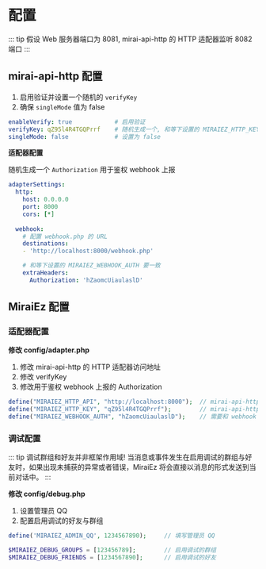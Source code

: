 # 配置

::: tip
假设 Web 服务器端口为 8081, mirai-api-http 的 HTTP 适配器监听 8082 端口
:::

## mirai-api-http 配置

1. 启用验证并设置一个随机的 `verifyKey`
1. 确保 `singleMode` 值为 false

```yml
enableVerify: true            # 启用验证
verifyKey: qZ95l4R4TGQPrrf    # 随机生成一个, 和等下设置的 MIRAIEZ_HTTP_KEY 要一致
singleMode: false             # 设置为 false
```

**适配器配置**

随机生成一个 `Authorization` 用于鉴权 webhook 上报

```yml
adapterSettings:
  http:
    host: 0.0.0.0
    port: 8000
    cors: [*]
    
  webhook:
    # 配置 webhook.php 的 URL
    destinations: 
    - 'http://localhost:8000/webhook.php'

    # 和等下设置的 MIRAIEZ_WEBHOOK_AUTH 要一致
    extraHeaders:
      Authorization: 'hZaomcUiaulaslD'
```

## MiraiEz 配置

### 适配器配置

**修改 config/adapter.php**

1. 修改 mirai-api-http 的 HTTP 适配器访问地址
1. 修改 verifyKey
1. 修改用于鉴权 webhook 上报的 Authorization

```php
define("MIRAIEZ_HTTP_API", "http://localhost:8000");  // mirai-api-http 的 HTTP 适配器地址
define("MIRAIEZ_HTTP_KEY", "qZ95l4R4TGQPrrf");        // mirai-api-http 的 verifyKey
define("MIRAIEZ_WEBHOOK_AUTH", "hZaomcUiaulaslD");    // 需要和 webhook 适配器的 Authorization 一致
```

### 调试配置

::: tip
调试群组和好友并非框架作用域!
当消息或事件发生在启用调试的群组与好友时，如果出现未捕获的异常或者错误，MiraiEz 将会直接以消息的形式发送到当前对话中。
:::

**修改 config/debug.php**

1. 设置管理员 QQ
2. 配置启用调试的好友与群组

```php
define('MIRAIEZ_ADMIN_QQ', 1234567890);     // 填写管理员 QQ

$MIRAIEZ_DEBUG_GROUPS = [123456789];        // 启用调试的群组
$MIRAIEZ_DEBUG_FRIENDS = [1234567890];      // 启用调试的好友
```
